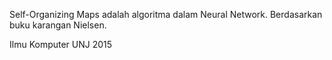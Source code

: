 Self-Organizing Maps adalah algoritma dalam Neural Network.
Berdasarkan buku karangan Nielsen.

Ilmu Komputer UNJ 2015
